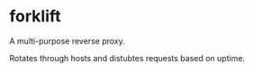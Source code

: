 # forklift
A multi-purpose reverse proxy.

Rotates through hosts and distubtes requests based on uptime.
